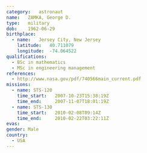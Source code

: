 ```yaml
---
category:	astronaut
name:	ZAMKA, George D.
type:	military
dob:	1962-06-29
birthplace:
  - name:	Jersey City, New Jersey
    latitude:	40.711079
    longitude:	-74.064522
qualifications:
  - BSc in mathematics
  - MSc in engineering management
references:
  - http://www.nasa.gov/pdf/740566main_current.pdf
missions:
  - name: STS-120
    time_start:   2007-10-23T15:38:19Z
    time_end:     2007-11-07T18:01:19Z
  - name: STS-130
    time_start:   2010-02-08T09:14Z
    time_end:     2010-02-22T03:22:11Z
evas:
gender:	Male
country:
  - USA
---
```

